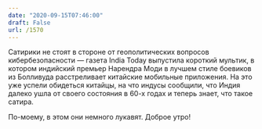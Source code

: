 ```yaml
---
date: "2020-09-15T07:46:00"
draft: False
url: /1570
---
```


Сатирики не стоят в стороне от геополитических вопросов кибербезопасности — газета India Today выпустила короткий мультик, в котором индийский премьер Нарендра Моди в лучшем стиле боевиков из Болливуда расстреливает китайские мобильные приложения. На это уже успели обидеться китайцы, на что индусы сообщили, что Индия далеко ушла от своего состояния в 60-х годах и теперь знает, что такое сатира.

По-моему, в этом они немного лукавят.
Доброе утро!
